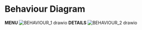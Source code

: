 # Behaviour Diagram
**MENU**
![BEHAVIOUR_1 drawio](https://user-images.githubusercontent.com/94165024/143245044-d04ff971-5a65-44d8-8ecb-8d1f2d1ace16.png)
**DETAILS**
 ![BEHAVIOUR_2 drawio](https://user-images.githubusercontent.com/94165024/143247208-2b818cb2-9147-48e2-aa60-0f64cdd35a3a.png)
